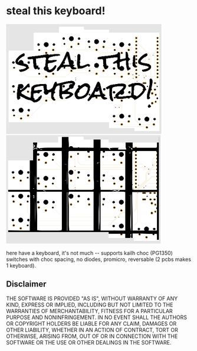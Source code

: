 # steal this keyboard!

![front of pcb](pcb_front.png)
![back of pcb](pcb_back.png)

here have a keyboard, it's not much -- supports kailh choc (PG1350) switches
with choc spacing, no diodes, promicro, reversable (2 pcbs makes 1 keyboard). 

## Disclaimer

THE SOFTWARE IS PROVIDED "AS IS", WITHOUT WARRANTY OF ANY KIND, EXPRESS OR
IMPLIED, INCLUDING BUT NOT LIMITED TO THE WARRANTIES OF MERCHANTABILITY,
FITNESS FOR A PARTICULAR PURPOSE AND NONINFRINGEMENT. IN NO EVENT SHALL THE
AUTHORS OR COPYRIGHT HOLDERS BE LIABLE FOR ANY CLAIM, DAMAGES OR OTHER
LIABILITY, WHETHER IN AN ACTION OF CONTRACT, TORT OR OTHERWISE, ARISING FROM,
OUT OF OR IN CONNECTION WITH THE SOFTWARE OR THE USE OR OTHER DEALINGS IN THE
SOFTWARE.
